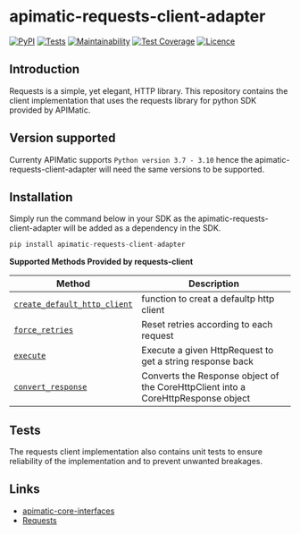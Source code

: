 # apimatic-requests-client-adapter
[![PyPI][pypi-version]][pypi-apimatic-requests-client-adapter-url]
[![Tests][test-badge]][test-url]
[![Maintainability][maintainability-url]][code-climate-url]
[![Test Coverage][test-coverage-url]][code-climate-url]
[![Licence][license-badge]][license-url]

## Introduction
Requests is a simple, yet elegant, HTTP library. This repository contains the client implementation that uses the requests library for python SDK provided by APIMatic. 

## Version supported 
Currenty APIMatic supports  `Python version 3.7 - 3.10`  hence the apimatic-requests-client-adapter will need the same versions to be supported.

## Installation 
Simply run the command below in your SDK as the apimatic-requests-client-adapter will be added as a dependency in the SDK.
```python
pip install apimatic-requests-client-adapter
```
**Supported Methods Provided by requests-client**

| Method                                                                             | Description                                                                      |
| -----------------------------------------------------------------------------------|----------------------------------------------------------------------------------|
| [`create_default_http_client`](apimatic_requests_client_adapter/requests_client.py)| function to creat a defaultp http client                                         | 
| [`force_retries`](apimatic_requests_client_adapter/requests_client.py)             | Reset retries according to each request                                          | 
| [`execute`](apimatic_requests_client_adapter/requests_client.py)                   | Execute a given HttpRequest to get a string response back                        | 
| [`convert_response`](apimatic_requests_client_adapter/requests_client.py)          | Converts the Response object of the CoreHttpClient into a CoreHttpResponse object|

## Tests
The requests client implementation also contains unit tests to ensure reliability of the implementation and to prevent unwanted breakages.

## Links
* [apimatic-core-interfaces](https://pypi.org/project/apimatic-core-interfaces/)
* [Requests](https://pypi.org/project/requests/)

[pypi-version]: https://img.shields.io/pypi/v/apimatic-requests-client-adapter
[pypi-apimatic-requests-client-adapter-url]: https://pypi.org/project/apimatic-requests-client-adapter/
[test-badge]: https://github.com/apimatic/requests-client-adapter/actions/workflows/test-runner.yml/badge.svg
[test-url]: https://github.com/apimatic/requests-client-adapter/actions/workflows/test-runner.yml
[code-climate-url]: https://codeclimate.com/github/apimatic/requests-client-adapter
[maintainability-url]: https://api.codeclimate.com/v1/badges/1daeb05c58b9a252043c/maintainability
[test-coverage-url]: https://api.codeclimate.com/v1/badges/1daeb05c58b9a252043c/test_coverage
[license-badge]: https://img.shields.io/badge/licence-MIT-blue
[license-url]: LICENSE
